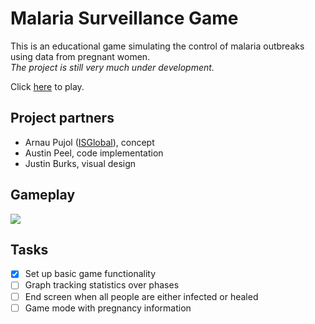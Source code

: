 # Malaria Surveillance Game

This is an educational game simulating the control of malaria outbreaks using data from pregnant women.\
_The project is still very much under development._

Click [here](https://austinpeel.github.io/malaria-surveillance-game/) to play.

## Project partners

- Arnau Pujol ([ISGlobal](https://www.isglobal.org/)), concept
- Austin Peel, code implementation
- Justin Burks, visual design

## Gameplay

![](/images/gameplay.gif)

## Tasks

- [x] Set up basic game functionality
- [ ] Graph tracking statistics over phases
- [ ] End screen when all people are either infected or healed
- [ ] Game mode with pregnancy information
